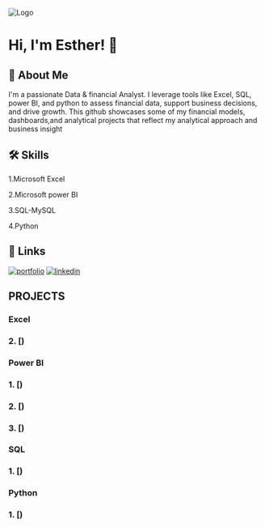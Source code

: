 ![Logo](https://github-readme-stats.vercel.app/api?username=Aniorji-Esther&&show_icons=true&title_color=ffffff&icon_color=bb2acf&text_color=daf7dc&bg_color=151515)


# Hi, I'm Esther! 👋 


## 🚀 About Me




I'm a passionate Data & financial Analyst.
I leverage tools like Excel, SQL, power BI, and python to assess financial data, support business decisions, and drive growth. 
This github showcases some of my financial models, dashboards,and analytical projects that reflect my analytical approach and business insight

## 🛠 Skills
1.Microsoft Excel

2.Microsoft power BI

3.SQL-MySQL

4.Python


## 🔗 Links
[![portfolio](https://img.shields.io/badge/my_portfolio-000?style=for-the-badge&logo=ko-fi&logoColor=white)](https://ANIORJI-ESTHER.com/)
[![linkedin](https://img.shields.io/badge/linkedin-0A66C2?style=for-the-badge&logo=linkedin&logoColor=white)](https://www.linkedin.com/)



## PROJECTS

### Excel
 ###  2. [)

### Power BI
 ###  1. [)
 ###  2. [)
 ###  3. [)

### SQL
 ###  1. [)

### Python
 ###  1. [)
